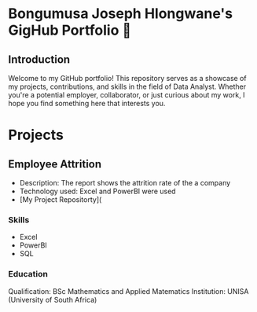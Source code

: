 # Bongumusa Joseph Hlongwane's GigHub Portfolio 👋
## Introduction
Welcome to my GitHub portfolio! This repository serves as a showcase of my projects, contributions, and skills in the field of Data Analyst. Whether you're a potential employer, collaborator, or just curious about my work, I hope you find something here that interests you.

# Projects
## Employee Attrition
* Description: The report shows the attrition rate of the a company
* Technology used: Excel and PowerBI were used
* [My Project Repositorty](
  
### Skills
* Excel
* PowerBI
* SQL
### Education
Qualification: BSc Mathematics and Applied Matematics
Institution: UNISA (University of South Africa)




